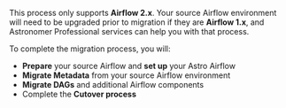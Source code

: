 This process only supports **Airflow 2.x**. Your source Airflow environment will need to be upgraded prior to migration
if they are **Airflow 1.x**, and Astronomer Professional services can help you with that process.

To complete the migration process, you will:

- **Prepare** your source Airflow and **set up** your Astro Airflow
- **Migrate Metadata** from your source Airflow environment
- **Migrate DAGs** and additional Airflow components
- Complete the **Cutover process**
